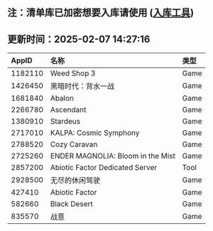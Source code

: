 ## 注：清单库已加密想要入库请使用 ([入库工具](https://github.com/BlankTMing/ManifestAutoUpdate/releases))

## 更新时间：2025-02-07 14:27:16
| AppID | 名称 | 类型  |
| :-------------------- | :----------------------------- | :----------- |
| 1182110 | Weed Shop 3| Game |
| 1426450 | 黑暗时代：背水一战 | Game |
| 1681840 | Abalon| Game |
| 2266780 | Ascendant| Game |
| 1380910 | Stardeus| Game |
| 2717010 | KALPA: Cosmic Symphony| Game |
| 2788520 | Cozy Caravan| Game |
| 2725260 | ENDER MAGNOLIA: Bloom in the Mist| Game |
| 2857200 | Abiotic Factor Dedicated Server| Tool |
| 2928500 | 无尽的休闲驾驶| Game |
| 427410 | Abiotic Factor| Game |
| 582660 | Black Desert| Game |
| 835570 | 战意| Game |
